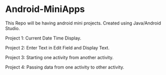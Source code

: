 # Android-MiniApps
This Repo will be having android mini projects.  Created using Java/Android Studio.

Project 1: Current Date Time Display.

Project 2: Enter Text in Edit Field and Display Text. 

Project 3: Starting one activity from another activity.

Project 4: Passing data from one activity to other activity.


